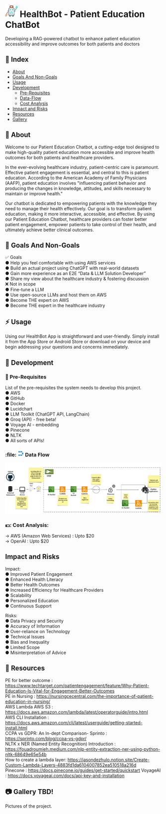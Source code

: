 # <img src="./img/healthybot.png" alt="aws" width="40" height="40"/> HealthBot - Patient Education ChatBot
Developing a RAG-powered chatbot to enhance patient education accessibility and improve outcomes for both patients and doctors

## :ledger: Index

- [About](#beginner-about)
- [Goals And Non-Goals](#scope_goals-and-non-goals)
- [Usage](#zap-usage)
- [Development](#wrench-development)
  - [Pre-Requisites](#notebook-pre-requisites)
  - [Data-Flow](#file-Data-Flow)
  - [Cost Analysis](#costing_cost-analysis) 
- [Impact and Risks](#question_impact-and-risks)
- [Resources](#page_facing_up-resources)
- [Gallery](#camera-gallery)


##  :beginner: About
Welcome to our Patient Education Chatbot, a cutting-edge tool designed to make high-quality patient education more accessible and improve health outcomes for both patients and healthcare providers.

In the ever-evolving healthcare industry, patient-centric care is paramount. Effective patient engagement is essential, and central to this is patient education. According to the American Academy of Family Physicians (AAFP), patient education involves "influencing patient behavior and producing the changes in knowledge, attitudes, and skills necessary to maintain or improve health."

Our chatbot is dedicated to empowering patients with the knowledge they need to manage their health effectively. 
Our goal is to transform patient education, making it more interactive, accessible, and effective. By using our Patient Education Chatbot, healthcare providers can foster better patient engagement, empower patients to take control of their health, and ultimately achieve better clinical outcomes. 
## 🔭 Goals And Non-Goals
✅ Goals </br>
● Help you feel comfortable with using AWS
services </br>
● Build an actual project using ChatGPT with
real-world datasets </br>
● Gain more experience as an E2E “Data &
LLM Solution Developer” </br>
● Share my view about the healthcare
industry & fostering discussion </br>
❌ Not in scope </br>
● Fine-tune a LLM </br>
● Use open-source LLMs and host them on
AWS </br>
● Become THE expert on AWS </br>
● Become THE expert in the healthcare 
industry </br>
## :zap: Usage
Using our HealthBot App is straightforward and user-friendly. Simply install it from the App Store or Android Store or download on your device and begin addressing your questions and concerns immediately.

## 🔧 Development

### :notebook: Pre-Requisites
List of the pre-requisites the system needs to develop this project. </br>
● AWS </br>
● GitHub </br>
● Docker </br>
● Lucidchart </br>
● LLM Toolkit (ChatGPT API, LangChain) </br>
● Groq (API) - free beta! </br>
● Voyage AI - embedding </br>
● Pinecone </br>
● NLTK </br>
● All sorts of APIs! </br>

### :file: <img src="./img/flowchart.png" alt="aws" width="20" height="20"/> Data Flow

<img src="./img/HealthBot.png" alt="aws"/>

### 💵: Cost Analysis:
-> AWS (Amazon Web Services) : Upto $20 </br>
-> OpenAI : Upto $20

## Impact and Risks
Impact: </br>
● Improved Patient Engagement</br>
● Enhanced Health Literacy</br>
● Better Health Outcomes</br>
● Increased Efficiency for Healthcare Providers</br>
● Scalability</br>
● Personalized Education</br>
● Continuous Support</br>

Risks:</br>
● Data Privacy and Security</br>
● Accuracy of Information</br>
● Over-reliance on Technology</br>
● Technical Issues</br>
● Bias and Inequality</br>
● Limited Scope</br>
● Misinterpretation of Advice</br>

##  :page_facing_up: Resources
PE for better outcome : https://www.techtarget.com/patientengagement/feature/Why-Patient-Education-Is-Vital-for-Engagement-Better-Outcomes </br>
PE in Nursing : https://nursingcecentral.com/the-importance-of-patient-education-in-nursing/ </br>
AWS Lambda AWS S3 : https://docs.aws.amazon.com/lambda/latest/operatorguide/intro.html </br>
AWS CLI Installation : https://docs.aws.amazon.com/cli/latest/userguide/getting-started-install.html </br>
CCPA vs GDPR: An In-dept Comparison- Sprinto : https://sprinto.com/blog/ccpa-vs-gdpr/ </br>
NLTK x NER (Named Entity Recognition) Introduction : https://fouadroumieh.medium.com/nlp-entity-extraction-ner-using-python-nltk-68649e65e54b </br>
How to create a lambda layer: https://jasondezhulo.notion.site/Create-Custom-Lambda-Layers-4883fd1da6104007852ea510518a216d </br>
Pinecone : https://docs.pinecone.io/guides/get-started/quickstart
VoyageAI : https://docs.voyageai.com/docs/api-key-and-installation

##  :camera: Gallery TBD!
Pictures of the project.


